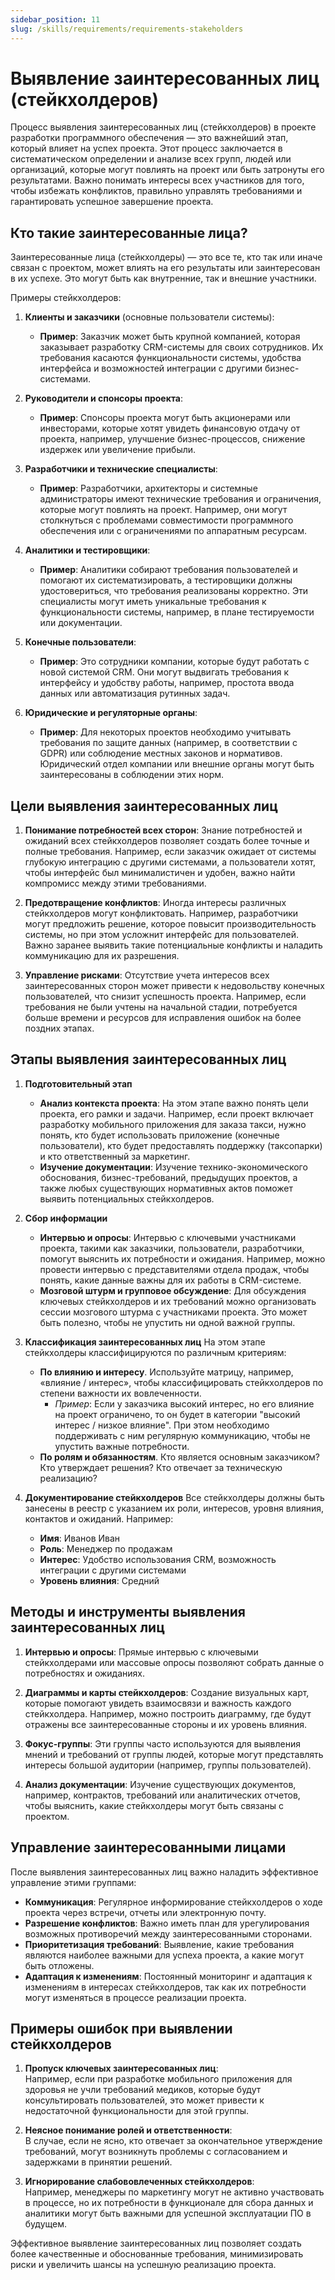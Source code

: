 ```yaml
---
sidebar_position: 11
slug: /skills/requirements/requirements-stakeholders
---
```


# Выявление заинтересованных лиц (cтейкхолдеров)

Процесс выявления заинтересованных лиц (стейкхолдеров) в проекте разработки программного обеспечения — это важнейший этап, который влияет на успех проекта. Этот процесс заключается в систематическом определении и анализе всех групп, людей или организаций, которые могут повлиять на проект или быть затронуты его результатами. Важно понимать интересы всех участников для того, чтобы избежать конфликтов, правильно управлять требованиями и гарантировать успешное завершение проекта.

## Кто такие заинтересованные лица?

Заинтересованные лица (стейкхолдеры) — это все те, кто так или иначе связан с проектом, может влиять на его результаты или заинтересован в их успехе. Это могут быть как внутренние, так и внешние участники.

Примеры стейкхолдеров:

1. **Клиенты и заказчики** (основные пользователи системы):
   - **Пример**: Заказчик может быть крупной компанией, которая заказывает разработку CRM-системы для своих сотрудников. Их требования касаются функциональности системы, удобства интерфейса и возможностей интеграции с другими бизнес-системами.

2. **Руководители и спонсоры проекта**:
   - **Пример**: Спонсоры проекта могут быть акционерами или инвесторами, которые хотят увидеть финансовую отдачу от проекта, например, улучшение бизнес-процессов, снижение издержек или увеличение прибыли.

3. **Разработчики и технические специалисты**:
   - **Пример**: Разработчики, архитекторы и системные администраторы имеют технические требования и ограничения, которые могут повлиять на проект. Например, они могут столкнуться с проблемами совместимости программного обеспечения или с ограничениями по аппаратным ресурсам.

4. **Аналитики и тестировщики**:
   - **Пример**: Аналитики собирают требования пользователей и помогают их систематизировать, а тестировщики должны удостовериться, что требования реализованы корректно. Эти специалисты могут иметь уникальные требования к функциональности системы, например, в плане тестируемости или документации.

5. **Конечные пользователи**:
   - **Пример**: Это сотрудники компании, которые будут работать с новой системой CRM. Они могут выдвигать требования к интерфейсу и удобству работы, например, простота ввода данных или автоматизация рутинных задач.

6. **Юридические и регуляторные органы**:
   - **Пример**: Для некоторых проектов необходимо учитывать требования по защите данных (например, в соответствии с GDPR) или соблюдение местных законов и нормативов. Юридический отдел компании или внешние органы могут быть заинтересованы в соблюдении этих норм.

## Цели выявления заинтересованных лиц

1. **Понимание потребностей всех сторон**:
   Знание потребностей и ожиданий всех стейкхолдеров позволяет создать более точные и полные требования. Например, если заказчик ожидает от системы глубокую интеграцию с другими системами, а пользователи хотят, чтобы интерфейс был минималистичен и удобен, важно найти компромисс между этими требованиями.

2. **Предотвращение конфликтов**:
   Иногда интересы различных стейкхолдеров могут конфликтовать. Например, разработчики могут предложить решение, которое повысит производительность системы, но при этом усложнит интерфейс для пользователей. Важно заранее выявить такие потенциальные конфликты и наладить коммуникацию для их разрешения.

3. **Управление рисками**:
   Отсутствие учета интересов всех заинтересованных сторон может привести к недовольству конечных пользователей, что снизит успешность проекта. Например, если требования не были учтены на начальной стадии, потребуется больше времени и ресурсов для исправления ошибок на более поздних этапах.

## Этапы выявления заинтересованных лиц

1. **Подготовительный этап**
   - **Анализ контекста проекта**: На этом этапе важно понять цели проекта, его рамки и задачи. Например, если проект включает разработку мобильного приложения для заказа такси, нужно понять, кто будет использовать приложение (конечные пользователи), кто будет предоставлять поддержку (таксопарки) и кто ответственный за маркетинг.
   - **Изучение документации**: Изучение технико-экономического обоснования, бизнес-требований, предыдущих проектов, а также любых существующих нормативных актов поможет выявить потенциальных стейкхолдеров.

2. **Сбор информации**
   - **Интервью и опросы**: Интервью с ключевыми участниками проекта, такими как заказчики, пользователи, разработчики, помогут выяснить их потребности и ожидания. Например, можно провести интервью с представителями отдела продаж, чтобы понять, какие данные важны для их работы в CRM-системе.
   - **Мозговой штурм и групповое обсуждение**: Для обсуждения ключевых стейкхолдеров и их требований можно организовать сессии мозгового штурма с участниками проекта. Это может быть полезно, чтобы не упустить ни одной важной группы.

3. **Классификация заинтересованных лиц**
   На этом этапе стейкхолдеры классифицируются по различным критериям:
   - **По влиянию и интересу**. Используйте матрицу, например, «влияние / интерес», чтобы классифицировать стейкхолдеров по степени важности их вовлеченности.
     - *Пример*: Если у заказчика высокий интерес, но его влияние на проект ограничено, то он будет в категории "высокий интерес / низкое влияние". При этом необходимо поддерживать с ним регулярную коммуникацию, чтобы не упустить важные потребности.
   - **По ролям и обязанностям**. Кто является основным заказчиком? Кто утверждает решения? Кто отвечает за техническую реализацию?

4. **Документирование стейкхолдеров**
   Все стейкхолдеры должны быть занесены в реестр с указанием их роли, интересов, уровня влияния, контактов и ожиданий. Например:
   - **Имя**: Иванов Иван
   - **Роль**: Менеджер по продажам
   - **Интерес**: Удобство использования CRM, возможность интеграции с другими системами
   - **Уровень влияния**: Средний

## Методы и инструменты выявления заинтересованных лиц

1. **Интервью и опросы**:
   Прямые интервью с ключевыми стейкхолдерами или массовые опросы позволяют собрать данные о потребностях и ожиданиях.

2. **Диаграммы и карты стейкхолдеров**:
   Создание визуальных карт, которые помогают увидеть взаимосвязи и важность каждого стейкхолдера. Например, можно построить диаграмму, где будут отражены все заинтересованные стороны и их уровень влияния.

3. **Фокус-группы**:
   Эти группы часто используются для выявления мнений и требований от группы людей, которые могут представлять интересы большой аудитории (например, группы пользователей).

4. **Анализ документации**:
   Изучение существующих документов, например, контрактов, требований или аналитических отчетов, чтобы выяснить, какие стейкхолдеры могут быть связаны с проектом.

## Управление заинтересованными лицами

После выявления заинтересованных лиц важно наладить эффективное управление этими группами:

- **Коммуникация**: Регулярное информирование стейкхолдеров о ходе проекта через встречи, отчеты или электронную почту.
- **Разрешение конфликтов**: Важно иметь план для урегулирования возможных противоречий между заинтересованными сторонами.
- **Приоритетизация требований**: Выявление, какие требования являются наиболее важными для успеха проекта, а какие могут быть отложены.
- **Адаптация к изменениям**: Постоянный мониторинг и адаптация к изменениям в интересах стейкхолдеров, так как их потребности могут изменяться в процессе реализации проекта.

## Примеры ошибок при выявлении стейкхолдеров

1. **Пропуск ключевых заинтересованных лиц**:  
   Например, если при разработке мобильного приложения для здоровья не учли требований медиков, которые будут консультировать пользователей, это может привести к недостаточной функциональности для этой группы.

2. **Неясное понимание ролей и ответственности**:  
   В случае, если не ясно, кто отвечает за окончательное утверждение требований, могут возникнуть проблемы с согласованием и задержками в принятии решений.

3. **Игнорирование слабововлеченных стейкхолдеров**:  
   Например, менеджеры по маркетингу могут не активно участвовать в процессе, но их потребности в функционале для сбора данных и аналитики могут быть важными для успешной эксплуатации ПО в будущем.

Эффективное выявление заинтересованных лиц позволяет создать более качественные и обоснованные требования, минимизировать риски и увеличить шансы на успешную реализацию проекта.